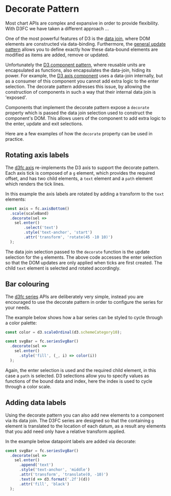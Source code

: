 # Decorate Pattern

Most chart APIs are complex and expansive in order to provide flexibility. With D3FC we have taken a different approach ...

One of the most powerful features of D3 is the [data join](http://bost.ocks.org/mike/join/), where DOM elements are constructed via data-binding. Furthermore, the [general update pattern](http://bl.ocks.org/3808218) allows you to define exactly how these data-bound elements are modified as items are added, remove or updated.

Unfortunately the [D3 component pattern](http://bost.ocks.org/mike/chart/), where reusable units are encapsulated as functions, also encapsulates the data-join, hiding its power. For example, the [D3 axis component](https://github.com/d3/d3-axis) uses a data-join internally, but as a consumer of this component you cannot add extra logic to the enter selection. The decorate pattern addresses this issue, by allowing the construction of components in such a way that their internal data join is 'exposed'.

Components that implement the decorate pattern expose a `decorate` property which is passed the data join selection used to construct the component's DOM. This allows users of the component to add extra logic to the enter, update and exit selections.

Here are a few examples of how the `decorate` property can be used in practice.

## Rotating axis labels

The [d3fc axis](https://github.com/d3fc/d3fc/tree/master/packages/d3fc-axis) re-implements the D3 axis to support the decorate pattern. Each axis tick is composed of a `g` element, which provides the required offset, and has two child elements, a `text` element and a `path` element which renders the tick lines.

In this example the axis labels are rotated by adding a transform to the `text` elements:

```js
const axis = fc.axisBottom()
  .scale(scaleBand)
  .decorate(sel =>
    sel.enter()
        .select('text')
        .style('text-anchor', 'start')
        .attr('transform', 'rotate(45 -10 10)')
  );
```

The data join selection passed to the `decorate` function is the update selection for the `g` elements. The above code accesses the enter selection so that the DOM updates are only applied when ticks are first created. The child `text` element is selected and rotated accordingly.

## Bar colouring

The [d3fc series](https://github.com/d3fc/d3fc/tree/master/packages/d3fc-series) APIs are deliberately very simple, instead you are encouraged to use the decorate pattern in order to configure the series for your needs.

The example below shows how a bar series can be styled to cycle through a color palette:

```js
const color = d3.scaleOrdinal(d3.schemeCategory10);

const svgBar = fc.seriesSvgBar()
  .decorate(sel =>
    sel.enter()
      .style('fill', (_, i) => color(i))
  );
```

Again, the enter selection is used and the required child element, in this case a `path` is selected. D3 selections allow you to specify values as functions of the bound data and index, here the index is used to cycle through a color scale.

## Adding data labels

Using the decorate pattern you can also add new elements to a component via its data join. The D3FC series are designed so that the containing `g` element is translated to the location of each datum, as a result any elements that you add need only have a relative transform applied.

In the example below datapoint labels are added via decorate:

```js
const svgBar = fc.seriesSvgBar()
  .decorate(sel =>
    sel.enter()
      .append('text')
      .style('text-anchor', 'middle')
      .attr('transform', 'translate(0, -10)')
      .text(d => d3.format('.2f')(d))
      .attr('fill', 'black')
  );
```
